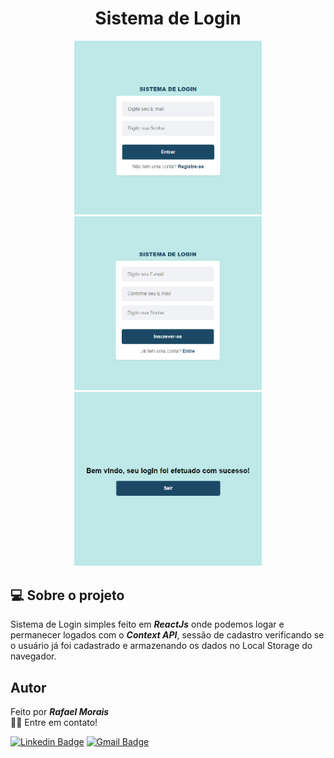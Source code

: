 <h1 align="center"> Sistema de Login </h1>
<p align="center">
<img  src="./img/print1.png"  alt="Sistema de login" width = "300px"  />
<img  src="./img/print2.png"  alt="Sistema de login" width = "300px"  />
<img  src="./img/print3.png"  alt="Sistema de login" width = "300px"  />
</p>

## 💻 Sobre o projeto
Sistema de Login simples feito em ***ReactJs*** onde podemos logar e permanecer logados com o ***Context API***, sessão de cadastro verificando se o usuário já foi cadastrado e armazenando os dados no Local Storage do navegador.

## Autor

Feito por ***Rafael Morais***
<br>
👋🏽 Entre em contato!

[![Linkedin Badge](https://img.shields.io/badge/-Rafael_Morais-blue?style=flat-square&logo=Linkedin&logoColor=white&link=https://www.linkedin.com/in/tgmarinho/)](https://www.linkedin.com/in/moraisrafaa/)
[![Gmail Badge](https://img.shields.io/badge/-faael.elias@outlook.com-red?style=flat-square&logo=gmail&logoColor=white&link=mailto:faael.elias@outlook.com)](mailto:faael.elias@outlook.com)
